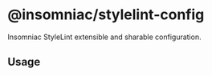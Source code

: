 # @insomniac/stylelint-config

Insomniac StyleLint extensible and sharable configuration.

## Usage
